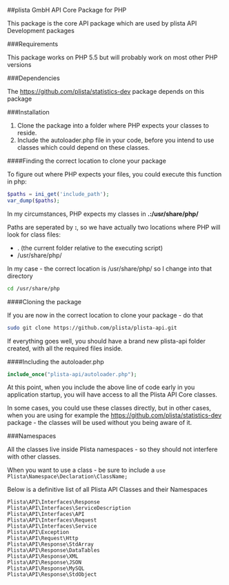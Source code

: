 ##plista GmbH API Core Package for PHP

This package is the core API package which are used by plista API Development packages

###Requirements

This package works on PHP 5.5 but will probably work on most other PHP versions

###Dependencies

The https://github.com/plista/statistics-dev package depends on this package

###Installation

 1. Clone the package into a folder where PHP expects your classes to reside.
 2. Include the autoloader.php file in your code, before you intend to use classes which could depend on these classes.

####Finding the correct location to clone your package

To figure out where PHP expects your files, you could execute this function in php:
```php
$paths = ini_get('include_path');
var_dump($paths);
```
In my circumstances, PHP expects my classes in **.:/usr/share/php/**

Paths are seperated by **:**, so we have actually two locations where PHP will look for class files:
 * . (the current folder relative to the executing script)
 * /usr/share/php/

In my case - the correct location is /usr/share/php/ so I change into that directory
```bash
cd /usr/share/php
```

####Cloning the package

If you are now in the correct location to clone your package - do that

```bash
sudo git clone https://github.com/plista/plista-api.git 
```

If everything goes well, you should have a brand new plista-api folder created, with all the required files inside.

####Including the autoloader.php

```php
include_once("plista-api/autoloader.php");
```

At this point, when you include the above line of code early in you application startup, you will have access to all the Plista API Core classes.

In some cases, you could use these classes directly, but in other cases, when you are using for example the https://github.com/plista/statistics-dev package - the classes will be used without you being aware of it.

###Namespaces

All the classes live inside Plista namespaces - so they should not interfere with other classes.

When you want to use a class - be sure to include a ``use Plista\Namespace\Declaration\ClassName;``

Below is a definitive list of all Plista API Classes and their Namespaces

```
Plista\API\Interfaces\Response
Plista\API\Interfaces\ServiceDescription
Plista\API\Interfaces\API
Plista\API\Interfaces\Request
Plista\API\Interfaces\Service
Plista\API\Exception
Plista\API\Request\Http
Plista\API\Response\StdArray
Plista\API\Response\DataTables
Plista\API\Response\XML
Plista\API\Response\JSON
Plista\API\Response\MySQL
Plista\API\Response\StdObject
```
